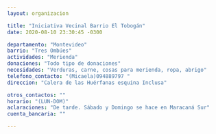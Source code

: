 ```yaml
---
layout: organizacion

title: "Iniciativa Vecinal Barrio El Tobogán"
date: 2020-08-10 23:30:45 -0300

departamento: "Montevideo"
barrio: "Tres Ombúes"
actividades: "Merienda"
donaciones: "Todo tipo de donaciones"
necesidades: "Verduras, carne, cosas para merienda, ropa, abrigo"
telefono_contacto: "(Micaela)094889797 "
direccion: "Calera de las Huérfanas esquina Inclusa"

otros_contactos: ""
horario: "(LUN-DOM)"
aclaraciones: "De tarde. Sábado y Domingo se hace en Maracaná Sur"
cuenta_bancaria: ""

---
```

